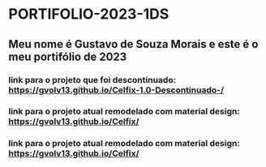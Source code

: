 # PORTIFOLIO-2023-1DS
##  Meu nome é Gustavo de Souza Morais e este é o meu portifólio de 2023
### link para o projeto que foi descontinuado: https://gvolv13.github.io/Celfix-1.0-Descontinuado-/ <br>
### link para o projeto atual remodelado com material design: https://gvolv13.github.io/Celfix/
### link para o projeto atual remodelado com material design: https://gvolv13.github.io/Celfix/
